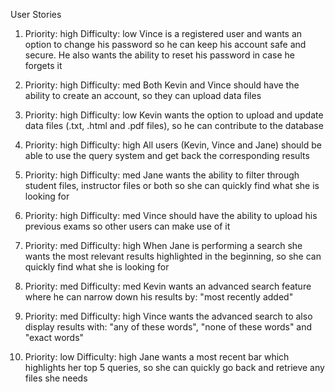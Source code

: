 User Stories

1) Priority: high Difficulty: low
Vince is a registered user and wants an option to change his password so he can keep his account safe and secure. He also wants the ability to reset his password in case he forgets it 

2) Priority: high Difficulty: med
Both Kevin and Vince should have the ability to create an account, so they can upload data files

3) Priority: high Difficulty: low
Kevin wants the option to upload and update data files (.txt, .html and .pdf files), so he can contribute to the database

4) Priority: high Difficulty: high
All users (Kevin, Vince and Jane) should be able to use the query system and get back the corresponding results

5) Priority: high Difficulty: med 
Jane wants the ability to filter through student files, instructor files or both so she can quickly find what she is looking for

6) Priority: high Difficulty: med 
Vince should have the ability to upload his previous exams so other users can make use of it

7) Priority: med Difficulty: high
When Jane is performing a search she wants the most relevant results highlighted in the beginning, so she can quickly find what she is looking for

9) Priority: med Difficulty: med 
Kevin wants an advanced search feature where he can narrow down his results by: "most recently added"

9) Priority: med Difficulty: high 
Vince wants the advanced search to also display results with: "any of these words", "none of these words" and "exact words"

10) Priority: low Difficulty: high
Jane wants a most recent bar which highlights her top 5 queries, so she can quickly go back and retrieve any files she needs
